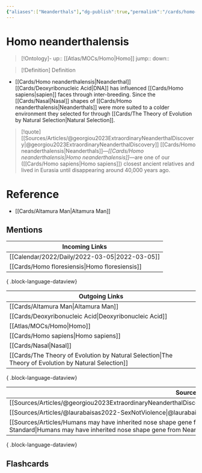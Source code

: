 ```yaml
---
{"aliases":["Neanderthals"],"dg-publish":true,"permalink":"/cards/homo-neanderthalensis/","dgPassFrontmatter":true}
---
```


# Homo neanderthalensis

> [!Ontology]-
> up:: [[Atlas/MOCs/Homo\|Homo]]
> jump::
> down:: 

> [!Definition] Definition

- [[Cards/Homo neanderthalensis\|Neanderthal]] [[Cards/Deoxyribonucleic Acid\|DNA]] has influenced [[Cards/Homo sapiens\|sapien]] faces through inter-breeding. Since the [[Cards/Nasal\|Nasal]] shapes of [[Cards/Homo neanderthalensis\|Neanderthals]] were more suited to a colder environment they selected for through [[Cards/The Theory of Evolution by Natural Selection\|Natural Selection]].

> [!quote] [[Sources/Articles/@georgiou2023ExtraordinaryNeanderthalDiscovery\|@georgiou2023ExtraordinaryNeanderthalDiscovery]]
> [[Cards/Homo neanderthalensis\|Neanderthals]]—*[[Cards/Homo neanderthalensis\|Homo neanderthalensis]]*—are one of our ([[Cards/Homo sapiens\|Homo sapiens]]) closest ancient relatives and lived in Eurasia until disappearing around 40,000 years ago.

# Reference

- [[Cards/Altamura Man\|Altamura Man]]

## Mentions

| Incoming Links                                    |
| ------------------------------------------------- |
| [[Calendar/2022/Daily/2022-03-05\|2022-03-05]] |
| [[Cards/Homo floresiensis\|Homo floresiensis]] |

{ .block-language-dataview}

| Outgoing Links                                                                                          |
| ------------------------------------------------------------------------------------------------------- |
| [[Cards/Altamura Man\|Altamura Man]]                                                                 |
| [[Cards/Deoxyribonucleic Acid\|Deoxyribonucleic Acid]]                                               |
| [[Atlas/MOCs/Homo\|Homo]]                                                                            |
| [[Cards/Homo sapiens\|Homo sapiens]]                                                                 |
| [[Cards/Nasal\|Nasal]]                                                                               |
| [[Cards/The Theory of Evolution by Natural Selection\|The Theory of Evolution by Natural Selection]] |

{ .block-language-dataview}

| Sources                                                                                                                                                                                                                |
| ---------------------------------------------------------------------------------------------------------------------------------------------------------------------------------------------------------------------- |
| [[Sources/Articles/@georgiou2023ExtraordinaryNeanderthalDiscovery\|@georgiou2023ExtraordinaryNeanderthalDiscovery]]                                                                                                 |
| [[Sources/Articles/@laurabaisas2022-SexNotViolence\|@laurabaisas2022-SexNotViolence]]                                                                                                                               |
| [[Sources/Articles/Humans may have inherited nose shape gene from Neanderthals, study suggests - Evening Standard\|Humans may have inherited nose shape gene from Neanderthals, study suggests - Evening Standard]] |

{ .block-language-dataview}

## Flashcards